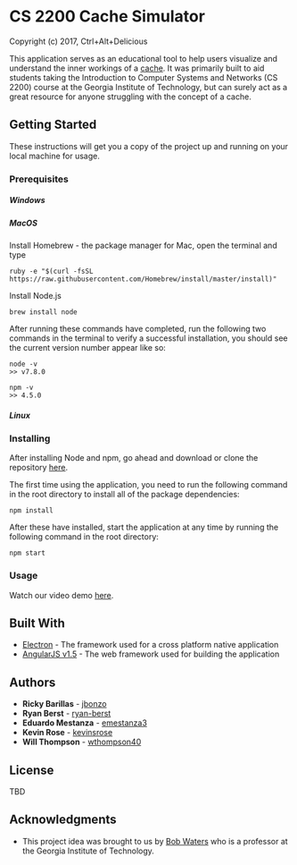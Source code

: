 # CS 2200 Cache Simulator
Copyright (c) 2017, Ctrl+Alt+Delicious

This application serves as an educational tool to help users visualize and understand the inner workings of a [cache](https://en.wikipedia.org/wiki/Cache_(computing)). It was primarily built to aid students taking the Introduction to Computer Systems and Networks (CS 2200) course at the Georgia Institute of Technology, but can surely act as a great resource for anyone struggling with the concept of a cache.


## Getting Started

These instructions will get you a copy of the project up and running on your local machine for usage.

### Prerequisites

##### Windows

##### MacOS
Install Homebrew - the package manager for Mac, open the terminal and type
```
ruby -e "$(curl -fsSL https://raw.githubusercontent.com/Homebrew/install/master/install)"
```
Install Node.js
```
brew install node
```
After running these commands have completed, run the following two commands in the terminal to verify a successful installation, you should see the current version number appear like so:
```
node -v
>> v7.8.0
```
```
npm -v
>> 4.5.0
```
##### Linux
### Installing

After installing Node and npm, go ahead and download or clone the repository [here](https://github.com/Ctrl-Alt-Delicious/CacheSimulator.git).

The first time using the application, you need to run the following command in the root directory to install all of the package dependencies:
```
npm install
```
After these have installed, start the application at any time by running the following command in the root directory:
```
npm start
```
### Usage
Watch our video demo [here](https://youtu.be/R5XCD49N-DI).

## Built With

* [Electron](https://electronjs.org/) - The framework used for a cross platform native application
* [AngularJS v1.5](https://angularjs.org/) - The web framework used for building the application

## Authors

* **Ricky Barillas** - [jbonzo](https://github.com/jbonzo)
* **Ryan Berst** - [ryan-berst](https://github.com/ryan-berst)
* **Eduardo Mestanza** - [emestanza3](https://github.com/emestanza3)
* **Kevin Rose** -
[kevinsrose](https://github.com/kevinsrose)
* **Will Thompson** - [wthompson40](https://github.com/wthompson40)

## License
TBD
<!-- This project is licensed under the MIT License - see the [LICENSE.md](LICENSE.md) file for details -->

## Acknowledgments

* This project idea was brought to us by [Bob Waters](https://www.cc.gatech.edu/home/watersr/) who is a professor at the Georgia Institute of Technology.
